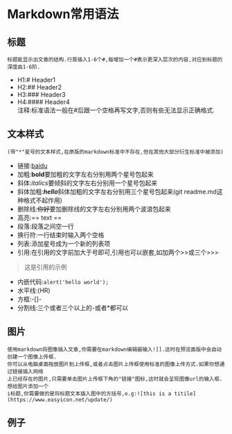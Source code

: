 # Markdown常用语法

## 标题  
    标题能显示出文章的结构.行首插入1-6个#,每增加一个#表示更深入层次的内容,对应到标题的深度由1-6阶.  
  * H1:# Header1  
  * H2:## Header2  
  * H3:### Header3  
  * H4:#### Header4  
  注释:标准语法一般在#后跟一个空格再写文字,否则有些无法显示正确格式.  
## 文本样式  
    (带"*"星号的文本样式,在原版的markdown标准中不存在,但在其他大部分衍生标准中被添加)  
 * 链接:[baidu](http://www.baidu.com)  
 * 加粗:**bold**要加粗的文字左右分别用两个星号包起来   
 * 斜体:*italics*要倾斜的文字左右分别用一个星号包起来  
 * 斜体加粗:***hello***斜体加粗的文字左右分别用三个星号包起来(git readme.md这种格式不起作用)  
 * 删除线:~~你好~~要加删除线的文字左右分别用两个波浪包起来  
 * 高亮:== text ==  
 * 段落:段落之间空一行  
 * 换行符:一行结束时输入两个空格  
 * 列表:添加星号成为一个新的列表项  
 * 引用:在引用的文字前加大于号即可,引用也可以嵌套,如加两个>>或三个>>>  
 >这是引用的示例  
 * 内嵌代码:`alert('hello world');`  
 * 水平线:(HR)  
 * 方框:-[]-  
 * 分割线:三个或者三个以上的-或者*都可以  
## 图片  
    使用markdown将图像插入文章,你需要在markdown编辑器输入![].这时在预览面版中会自动创建一个图像上传框.  
    你可以从电脑桌面拖放图片到上传框,或者点击图片上传框使用标准的图像上传方式.如果你想通过链接插入网络  
    上已经存在的图片,只需要单击图片上传框下角的"链接"图标,这时就会呈现图像url的输入框.想给图片添加一个  
    i标题,你需要做的是将标题文本插入图中的方括号,e.g:![this is a titile](https://www.easyicon.net/update/)

## 例子  
